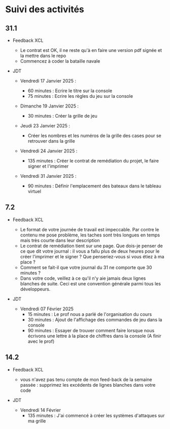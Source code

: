 # Suivi des activités

## 31.1

- Feedback XCL
    - Le contrat est OK, il ne reste qu'à en faire une version pdf signée et la mettre dans le repo
    - Commencez à coder la bataille navale

- JDT
    - Vendredi 17 Janvier 2025 :
        - 60 minutes : Ecrire le titre sur la console
        - 75 minutes : Ecrire les règles du jeu sur la console
    
    - Dimanche 19 Janvier 2025 :
        - 30 minutes : Créer la grille de jeu 
    
    - Jeudi 23 Janvier 2025 :
        - Créer les nombres et les numéros de la grille des cases pour se retrouver dans la grille
    
    - Vendredi 24 Janvier 2025 :
        - 135 minutes : Créer le contrat de remédiation du projet, le faire signer et l'imprimer
    
    - Vendredi 31 Janvier 2025 :
        - 90 minutes : Définir l'emplacement des bateaux dans le tableau virtuel 

## 7.2

- Feedback XCL
    - Le format de votre journée de travail est impeccable. Par contre le contenu me pose problème, les taches sont très longues en temps mais très courte dans leur description
    - Le contrat de remédiation tient sur une page. Que dois-je penser de ce que dit votre journal : il vous a fallu plus de deux heures pour le créer l'imprimer et le signer ? Que penseriez-vous si vous étiez à ma place ?
    - Comment se fait-il que votre journal du 31 ne comporte que 30 minutes ?
    - Dans votre code, veillez à ce qu'il n'y aie jamais deux lignes blanches de suite. Ceci est une convention générale parmi tous les développeurs.
 
- JDT
    - Vendredi 07 Février 2025 
        - 15 minutes : Le prof nous a  parlé de l'organisation du cours
        - 30 minutes : Ajout de l'affichage des commandes de jeu dans la console
        - 90 minutes : Essayer de trouver comment faire lorsque nous écrivons une lettre à la place de chiffres dans la console (A finir avec le prof)

## 14.2
- Feedback XCL
    - vous n'avez pas tenu compte de mon feed-back de la semaine passée : supprimez les excédents de lignes blanches dans votre code
 
- JDT
    - Vendredi 14 Février 
        - 135 minutes : J'ai commencé à créer les systèmes d'attaques sur ma grille
